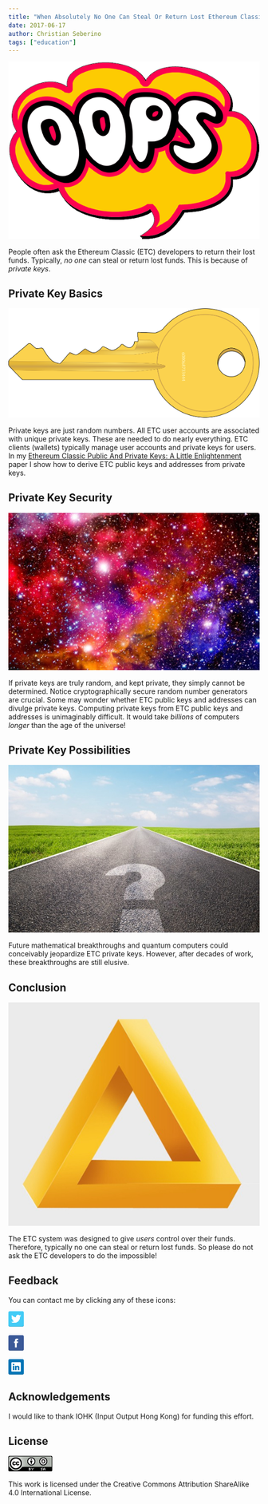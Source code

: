 ```yaml
---
title: "When Absolutely No One Can Steal Or Return Lost Ethereum Classic Funds"
date: 2017-06-17
author: Christian Seberino
tags: ["education"]
---
```


![oops](./1D_rCrZS3BZb4vPF2r3hRaQ.png)

People often ask the Ethereum Classic (ETC) developers to return their lost
funds. Typically, *no one* can steal or return lost funds. This is because of
*private keys*.

## Private Key Basics

![key](./1MKS_Yyj9oGVGFYoYK6EKqQ.png)

Private keys are just random numbers. All ETC user accounts are associated with
unique private keys. These are needed to do nearly everything. ETC clients
(wallets) typically manage user accounts and private keys for users. In my
[Ethereum Classic Public And Private Keys: A Little
Enlightenment](https://steemit.com/eth/@cseberino/ethereum-classic-public-and-private-keys-a-little-enlightenment)
paper I show how to derive ETC public keys and addresses from private keys.

## Private Key Security

![universe](./1wF5wYQjafGGRiEvbFTocYw.jpeg)

If private keys are truly random, and kept private, they simply cannot be
determined. Notice cryptographically secure random number generators are
crucial. Some may wonder whether ETC public keys and addresses can divulge
private keys. Computing private keys from ETC public keys and addresses is
unimaginably difficult. It would take *billions* of computers *longer* than the
age of the universe!

## Private Key Possibilities

![road](./1slIgdgc7pSXILDaByrj_ew.jpeg)

Future mathematical breakthroughs and quantum computers could conceivably
jeopardize ETC private keys. However, after decades of work, these breakthroughs
are still elusive.

## Conclusion

![impossible](./1QRW0f5TpBjs-PSAFX9xJ-g.jpeg)

The ETC system was designed to give *users* control over their funds. Therefore,
typically no one can steal or return lost funds. So please do not ask the ETC
developers to do the impossible!

## Feedback

You can contact me by clicking any of these icons:

![Twitter](./0VNfbQ4-lZRlG0Ceo.png)

![Facebook](./05G_wXtuVcwvOt43p.png)

![LinkedIn](./0KKl9FVWVJHutgm6l.png)

## Acknowledgements

I would like to thank IOHK (Input Output Hong Kong) for funding this effort.

## License

![](./0hhXr4l9ZB32NzvK1.png)

This work is licensed under the Creative Commons Attribution ShareAlike 4.0
International License.
